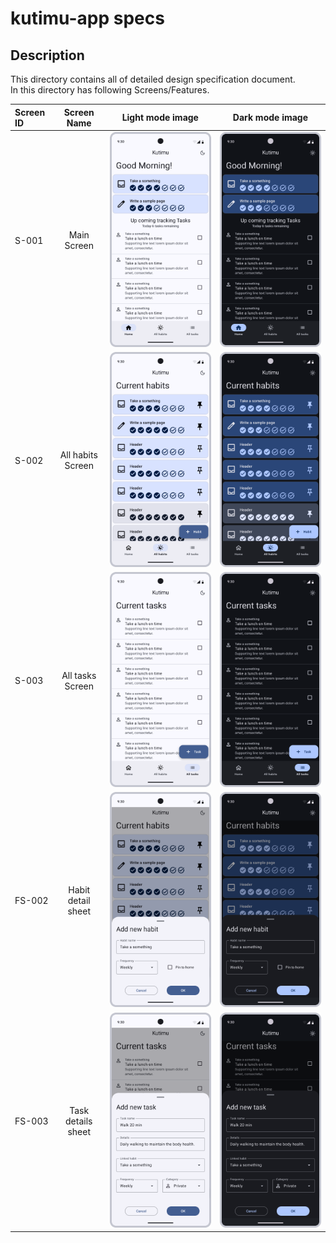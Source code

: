 # kutimu-app specs

## Description

This directory contains all of detailed design specification document.  
In this directory has following Screens/Features.

| Screen ID |    Screen Name     |                    Light mode image                    |                        Dark mode image                        |
|:----------|:------------------:|:------------------------------------------------------:|:-------------------------------------------------------------:|
| S-001     |    Main Screen     |       ![](/docs/assets/images/Main%20Screen.png)       |       ![](/docs/assets/images/Main%20Screen%20Dark.png)       |
| S-002     | All habits Screen  |   ![](/docs/assets/images/All%20habits%20screen.png)   |   ![](/docs/assets/images/All%20habits%20screen%20Dark.png)   |
| S-003     |  All tasks Screen  |   ![](/docs/assets/images/All%20tasks%20screen.png)    |   ![](/docs/assets/images/All%20tasks%20screen%20Dark.png)    |
| FS-002    | Habit detail sheet | ![](/docs/assets/images/Add%20new%20habit%20sheet.png) | ![](/docs/assets/images/Add%20new%20habit%20sheet%20Dark.png) |
| FS-003    | Task details sheet | ![](/docs/assets/images/Add%20new%20task%20sheet.png)  | ![](/docs/assets/images/Add%20new%20task%20sheet%20Dark.png)  |
